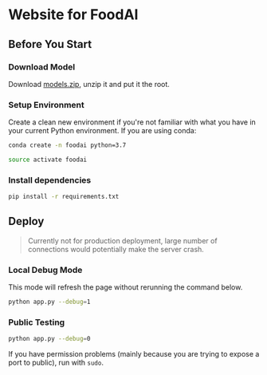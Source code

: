 # Website for FoodAI

## Before You Start

### Download Model

Download [models.zip](https://drive.google.com/drive/folders/10BiLqVYzLJveoSXLv_BGgIwb1WzubwD0?usp=sharing), unzip it and put it the root.

### Setup Environment

Create a clean new environment if you're not familiar with what you have in your current Python environment. If you are using conda:

``` bash
conda create -n foodai python=3.7

source activate foodai
```

### Install dependencies

``` bash
pip install -r requirements.txt
```

## Deploy

> Currently not for production deployment, large number of connections would potentially make the server crash.

### Local Debug Mode

This mode will refresh the page without rerunning the command below.

```bash
python app.py --debug=1
```

### Public Testing

```bash
python app.py --debug=0
```

If you have permission problems (mainly because you are trying to expose a port to public), run with `sudo`.
